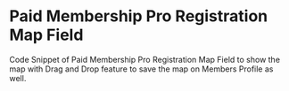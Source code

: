 # Paid Membership Pro Registration Map Field 

Code Snippet of Paid Membership Pro Registration Map Field to show the map with Drag and Drop feature to save the map on Members Profile as well.
